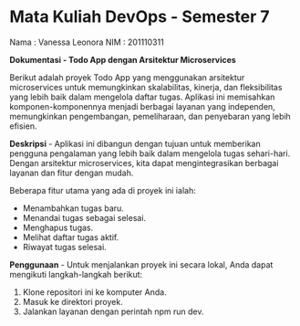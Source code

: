 # Mata Kuliah DevOps - Semester 7

Nama : Vanessa Leonora
NIM  : 201110311

**Dokumentasi - Todo App dengan Arsitektur Microservices**

Berikut adalah proyek Todo App yang menggunakan arsitektur microservices untuk memungkinkan skalabilitas, kinerja, dan fleksibilitas yang lebih baik dalam mengelola daftar tugas. Aplikasi ini memisahkan komponen-komponennya menjadi berbagai layanan yang independen, memungkinkan pengembangan, pemeliharaan, dan penyebaran yang lebih efisien.


**Deskripsi** - Aplikasi ini dibangun dengan tujuan untuk memberikan pengguna pengalaman yang lebih baik dalam mengelola tugas sehari-hari. Dengan arsitektur microservices, kita dapat mengintegrasikan berbagai layanan dan fitur dengan mudah.

Beberapa fitur utama yang ada di proyek ini ialah:
- Menambahkan tugas baru.
- Menandai tugas sebagai selesai.
- Menghapus tugas.
- Melihat daftar tugas aktif.
- Riwayat tugas selesai.

**Penggunaan** - Untuk menjalankan proyek ini secara lokal, Anda dapat mengikuti langkah-langkah berikut:

1. Klone repositori ini ke komputer Anda.
2. Masuk ke direktori proyek.
3. Jalankan layanan dengan perintah npm run dev.
